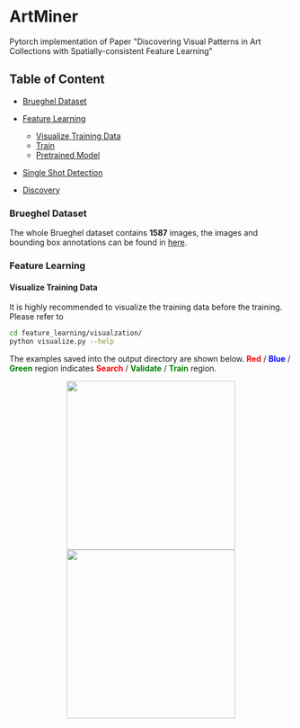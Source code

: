 # ArtMiner
Pytorch implementation of Paper "Discovering Visual Patterns in Art Collections with Spatially-consistent Feature Learning"

## Table of Content
* [Brueghel Dataset](#brueghel-dataset)
* [Feature Learning](#feature-learning)
	* [Visualize Training Data](visualize-training-data)
	* [Train](visualize-training-data)
	* [Pretrained Model](pretrained-model)

* [Single Shot Detection](#single-shot-detection)
* [Discovery](#discovery)

### Brueghel Dataset
The whole Brueghel dataset contains **1587** images, the images and bounding box annotations can be found in [here](www).

### Feature Learning
#### Visualize Training Data
It is highly recommended to visualize the training data before the training. 
Please refer to 
``` Bash
cd feature_learning/visualzation/
python visualize.py --help
```
The examples saved into the output directory are shown below. <b style='color:red'>Red</b> / <b style='color:blue'>Blue</b> / <b style='color:green'>Green</b> region indicates <b style='color:red'>Search</b> / <b style='color:green'>Validate</b> / <b style='color:green'>Train</b> region.
<p align="center">
<img src="https://github.com/XiSHEN0220/ArtMiner/blob/master/img/Brueghel_Rank1_1.jpg" width="300"> <img src="https://github.com/XiSHEN0220/ArtMiner/blob/master/img/Brueghel_Rank1_2.jpg" width="300"> 
</p>

